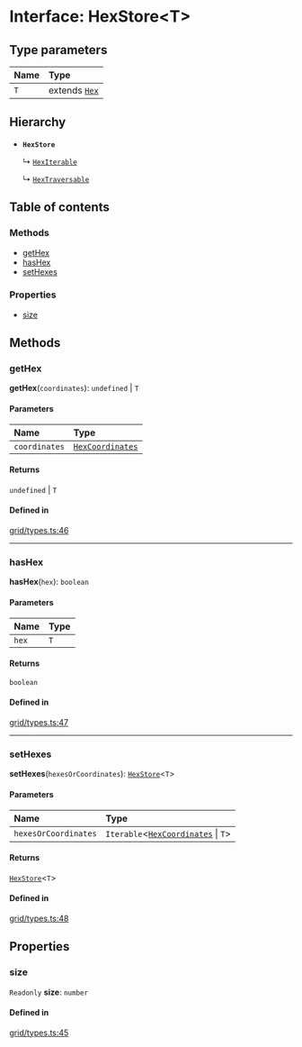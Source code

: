 # Interface: HexStore<T\>

## Type parameters

| Name | Type |
| :------ | :------ |
| `T` | extends [`Hex`](../classes/Hex.md) |

## Hierarchy

- **`HexStore`**

  ↳ [`HexIterable`](HexIterable.md)

  ↳ [`HexTraversable`](HexTraversable.md)

## Table of contents

### Methods

- [getHex](HexStore.md#getHex)
- [hasHex](HexStore.md#hasHex)
- [setHexes](HexStore.md#setHexes)

### Properties

- [size](HexStore.md#size)

## Methods

### <a id="getHex" name="getHex"></a> getHex

**getHex**(`coordinates`): `undefined` \| `T`

#### Parameters

| Name | Type |
| :------ | :------ |
| `coordinates` | [`HexCoordinates`](../index.md#HexCoordinates) |

#### Returns

`undefined` \| `T`

#### Defined in

[grid/types.ts:46](https://github.com/flauwekeul/honeycomb/blob/5534b53/src/grid/types.ts#L46)

___

### <a id="hasHex" name="hasHex"></a> hasHex

**hasHex**(`hex`): `boolean`

#### Parameters

| Name | Type |
| :------ | :------ |
| `hex` | `T` |

#### Returns

`boolean`

#### Defined in

[grid/types.ts:47](https://github.com/flauwekeul/honeycomb/blob/5534b53/src/grid/types.ts#L47)

___

### <a id="setHexes" name="setHexes"></a> setHexes

**setHexes**(`hexesOrCoordinates`): [`HexStore`](HexStore.md)<`T`\>

#### Parameters

| Name | Type |
| :------ | :------ |
| `hexesOrCoordinates` | `Iterable`<[`HexCoordinates`](../index.md#HexCoordinates) \| `T`\> |

#### Returns

[`HexStore`](HexStore.md)<`T`\>

#### Defined in

[grid/types.ts:48](https://github.com/flauwekeul/honeycomb/blob/5534b53/src/grid/types.ts#L48)

## Properties

### <a id="size" name="size"></a> size

 `Readonly` **size**: `number`

#### Defined in

[grid/types.ts:45](https://github.com/flauwekeul/honeycomb/blob/5534b53/src/grid/types.ts#L45)
